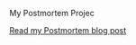 My Postmortem Projec

<a href="https://github.com/pro0pegasus/alx-system_engineering-devops/blob/master/0x19-postmortem/Postmortem.md">Read my Postmortem blog post</a>
